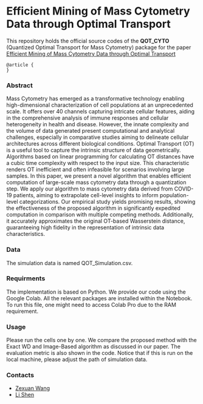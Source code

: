 # Efficient Mining of Mass Cytometry Data through Optimal Transport

This repository holds the official source codes of the **QOT_CYTO** (Quantized Optimal Transport for Mass Cytometry) package for the paper [Efficient Mining of Mass Cytometry Data through Optimal Transport]()

```
@article {
}
```

### Abstract
Mass Cytometry has emerged as a transformative technology enabling high-dimensional characterization of cell populations at an unprecedented scale. It offers over 40 channels capturing intricate cellular features, aiding in the comprehensive analysis of immune responses and cellular heterogeneity in health and disease. However, the innate complexity and the volume of data generated present computational and analytical challenges, especially in comparative studies aiming to delineate cellular architectures across different biological conditions. Optimal Transport (OT) is a useful tool to capture the intrinsic structure of data geometrically. Algorithms based on linear programming for calculating OT distances have a cubic time complexity with respect to the input size. This characteristic renders OT inefficient and often infeasible for scenarios involving large samples. In this paper, we present a novel algorithm that enables efficient computation of large-scale mass cytometry data through a quantization step. We apply our algorithm to mass cytometry data derived from COVID-19 patients, aiming to extrapolate cell-level insights to inform population-level categorizations. Our empirical study yields promising results, showing the effectiveness of the proposed algorithm in significantly expedited computation in comparison with multiple competing methods. Additionally, it accurately approximates the original OT-based Wasserstein distance, guaranteeing high fidelity in the representation of intrinsic data characteristics.

### Data
The simulation data is named QOT_Simulation.csv. 
### Requirments
The implementation is based on Python. We provide our code using the Google Colab. All the relevant packages are installed within the Notebook. To run this file, one might need to access Colab Pro due to the RAM requirement. 
### Usage
Please run the cells one by one. We compare the proposed method with the Exact WD and Image-Based algorithm as discussed in our paper. The evaluation metric is also shown in the code.  Notice that if this is run on the local machine, please adjust the path of simulation data.


### Contacts

- [Zexuan Wang](mailto:zxwang@sas.upenn.edu) 
- [Li Shen](mailto:li.shen@pennmedicine.upenn.edu) 

